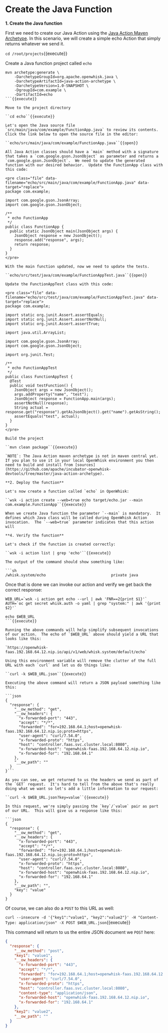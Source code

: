 # Create the Java Function

**1. Create the Java function**

First we need to create our Java Action using the [Java Action 
Maven Archetype](https://github.com/apache/incubator-openwhisk-devtools/tree/master/java-action-archetype).  In this scenario, we will 
create a simple echo Action that simply returns whatever we send it.  

``cd /root/projects``{{execute}}

Create a Java function project called `echo`

```
mvn archetype:generate \
    -DarchetypeGroupId=org.apache.openwhisk.java \
    -DarchetypeArtifactId=java-action-archetype \
    -DarchetypeVersion=1.0-SNAPSHOT \
    -DgroupId=com.example \
    -DartifactId=echo
```{{execute}}

Move to the project directory

``cd echo``{{execute}}

Let's open the Java source file `src/main/java/com/example/FunctionApp.java` to review its contents.  Click the link below to open the source file in the editor:

``echo/src/main/java/com/example/FunctionApp.java``{{open}}

All Java Action classes should have a `main` method with a signature that takes a `com.google.gson.JsonObject` as parameter and returns a 
`com.google.gson.JsonObject`.  We need to update the generated function with our desired behavior.  Update the FunctionApp class with 
this code:

<pre class="file" data-filename="echo/src/main/java/com/example/FunctionApp.java" data-target="replace">
package com.example;

import com.google.gson.JsonArray;
import com.google.gson.JsonObject;

/**
 * echo FunctionApp
 */
public class FunctionApp {
  public static JsonObject main(JsonObject args) {
    JsonObject response = new JsonObject();
    response.add("response", args);
    return response;
  }
}
</pre>

With the main function updated, now we need to update the tests.

``echo/src/test/java/com/example/FunctionAppTest.java``{{open}}

Update the FunctionAppTest class with this code:

<pre class="file" data-filename="echo/src/test/java/com/example/FunctionAppTest.java" data-target="replace">
package com.example;

import static org.junit.Assert.assertEquals;
import static org.junit.Assert.assertNotNull;
import static org.junit.Assert.assertTrue;

import java.util.ArrayList;

import com.google.gson.JsonArray;
import com.google.gson.JsonObject;

import org.junit.Test;

/**
 * echo FunctionAppTest
 */
public class FunctionAppTest {
  @Test
  public void testFunction() {
    JsonObject args = new JsonObject();
    args.addProperty("name", "test");
    JsonObject response = FunctionApp.main(args);
    assertNotNull(response);
    String actual = response.get("response").getAsJsonObject().get("name").getAsString();
    assertEquals("test", actual);
  }
}
</pre>

Build the project

``mvn clean package``{{execute}}

`NOTE`: The Java Action maven archetype is not in maven central yet.  If you plan to use it in your local OpenWhisk environment you then need to build and install from [sources](https://github.com/apache/incubator-openwhisk-devtools/tree/master/java-action-archetype).

**2. Deploy the function**

Let's now create a function called `echo` in OpenWhisk:

``wsk -i action create --web=true echo target/echo.jar --main com.example.FunctionApp``{{execute}}

When we create Java function the parameter `--main` is mandatory.  It defines which Java class will be called during OpenWhisk Action invocation.  The `--web=true` parameter indicates that this action will

**4. Verify the function**

Let's check if the function is created correctly:

``wsk -i action list | grep 'echo'``{{execute}}

The output of the command should show something like:

```sh
/whisk.system/echo                             private java
```

Once that is done we can invoke our action and verify we get back the correct response:

```
WEB_URL=`wsk -i action get echo --url | awk 'FNR==2{print $1}'`
AUTH=`oc get secret whisk.auth -o yaml | grep "system:" | awk '{print $2}'`

echo $WEB_URL
```{{execute}}

Running the above commands will help simplify subsequent invocations of our action.  The echo of `$WEB_URL` above should yield a URL that looks like this:

`https://openwhisk-faas.192.168.64.12.nip.io/api/v1/web/whisk.system/default/echo`

Using this environment variable will remove the clutter of the full URL with each `curl` and let us do things like:

``curl -k $WEB_URL.json``{{execute}}

Executing the above command will return a JSON payload something like this:

```json
{
  "response": {
    "__ow_method": "get",
    "__ow_headers": {
      "x-forwarded-port": "443",
      "accept": "*/*",
      "forwarded": "for=192.168.64.1;host=openwhisk-faas.192.168.64.12.nip.io;proto=https",
      "user-agent": "curl/7.54.0",
      "x-forwarded-proto": "https",
      "host": "controller.faas.svc.cluster.local:8080",
      "x-forwarded-host": "openwhisk-faas.192.168.64.12.nip.io",
      "x-forwarded-for": "192.168.64.1"
    },
    "__ow_path": ""
  }
}```

As you can see, we get returned to us the headers we send as part of the `GET` request.  It's hard to tell from the above that's really doing what we want so let's add a little information to our request:

``curl -k $WEB_URL.json?key=value``{{execute}}

In this request, we're simply passing the `key`/`value` pair as part of our URL.  This will give us a response like this:

```json
{
  "response": {
    "__ow_method": "get",
    "__ow_headers": {
      "x-forwarded-port": "443",
      "accept": "*/*",
      "forwarded": "for=192.168.64.1;host=openwhisk-faas.192.168.64.12.nip.io;proto=https",
      "user-agent": "curl/7.54.0",
      "x-forwarded-proto": "https",
      "host": "controller.faas.svc.cluster.local:8080",
      "x-forwarded-host": "openwhisk-faas.192.168.64.12.nip.io",
      "x-forwarded-for": "192.168.64.1"
    },
    "__ow_path": "",
    "key": "value"
  }
}
```
Of course, we can also do a `POST` to this URL as well:

``curl --insecure -d '{"key1":"value1", "key2":"value2"}' -H "Content-Type: application/json" -X POST $WEB_URL.json``{{execute}}

This command will return to us the entire JSON document we `POST` here:

```json
{
  "response": {
    "__ow_method": "post",
    "key1": "value1",
    "__ow_headers": {
      "x-forwarded-port": "443",
      "accept": "*/*",
      "forwarded": "for=192.168.64.1;host=openwhisk-faas.192.168.64.12.nip.io;proto=https",
      "user-agent": "curl/7.54.0",
      "x-forwarded-proto": "https",
      "host": "controller.faas.svc.cluster.local:8080",
      "content-type": "application/json",
      "x-forwarded-host": "openwhisk-faas.192.168.64.12.nip.io",
      "x-forwarded-for": "192.168.64.1"
    },
    "key2": "value2",
    "__ow_path": ""
  }
}
```
